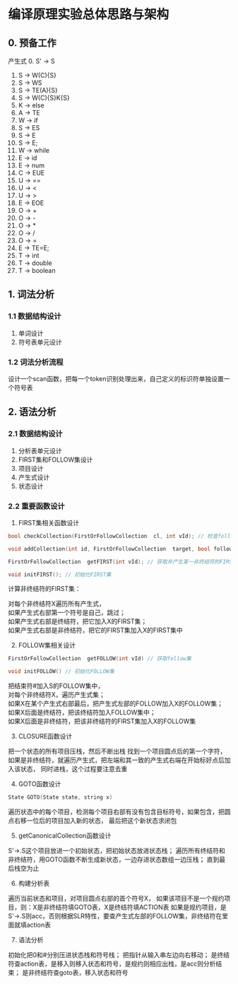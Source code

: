 # 编译原理实验总体思路与架构

## 0. 预备工作
产生式
0. S' -> S
1. S -> W(C){S}
2. S -> WS
3. S -> TE(A){S}
4. S -> W(C){S}K{S}
5. K -> else
6. A -> TE
7. W -> if
8. S -> ES
9. S -> E
10. S -> E;
11. W -> while
12. E -> id
13. E -> num
14. C -> EUE
15. U -> ==
16. U -> <
17. U -> >
18. E -> EOE
19. O -> +
20. O -> -
21. O -> *
22. O -> /
23. O -> =
24. E -> TE=E;
25. T -> int
26. T -> double
27. T -> boolean

## 1. 词法分析

### 1.1 数据结构设计
1. 单词设计
2. 符号表单元设计 

### 1.2 词法分析流程

设计一个scan函数，把每一个token识别处理出来，自己定义的标识符单独设置一个符号表

## 2. 语法分析

### 2.1 数据结构设计

1. 分析表单元设计
2. FIRST集和FOLLOW集设计
3. 项目设计
4. 产生式设计
5. 状态设计

### 2.2 重要函数设计

1. FIRST集相关函数设计
```c++
bool checkCollection(FirstOrFollowCollection  cl, int vId); // 检查follow或first集中是否有某个字符

void addCollection(int id, FirstOrFollowCollection  target, bool follow) // 将一个集合加到另一个中，参数follow是指是否加在follow集中

FirstOrFollowCollection  getFIRST(int vId); // 获取并产生某一非终结符的FIRST集

void initFIRST(); // 初始化FIRST集
```

计算非终结符的FIRST集：

对每个非终结符X遍历所有产生式，  
如果产生式右部第一个符号是自己，跳过；  
如果产生式右部是终结符，把它加入X的FIRST集；  
如果产生式右部是非终结符，把它的FIRST集加入X的FIRST集中  

2. FOLLOW集相关设计

```c++
FirstOrFollowCollection  getFOLLOW(int vId) // 获取follow集

void initFOLLOW() // 初始化FOLLOW集
```

把结束符#加入S的FOLLOW集中，   
对每个非终结符X，遍历产生式集；   
如果X在某个产生式右部最后，把产生式左部的FOLLOW加入X的FOLLOW集；  
如果X后面是终结符，把该终结符加入FOLLOW集中；  
如果X后面是非终结符，把该非终结符的FIRST集加入X的FOLLOW集


3. CLOSURE函数设计

把一个状态的所有项目压栈，然后不断出栈
找到一个项目圆点后的第一个字符，如果是非终结符，就遍历产生式，把左端和其一致的产生式右端在开始标好点后加入该状态，
同时进栈，这个过程要注意去重

4. GOTO函数设计
```c++
State GOTO(State state, string x)
```

遍历状态中的每个项目，检测每个项目右部有没有包含目标符号，如果包含，把圆点右移一位后的项目加入新的状态，
最后把这个新状态求闭包

5. getCanonicalCollection函数设计

S'->.S这个项目放进一个初始状态，把初始状态放进状态栈；
遍历所有终结符和非终结符，用GOTO函数不断生成新状态，一边存进状态数组一边压栈；
直到最后栈空为止

6. 构建分析表

遍历当前状态和项目，对项目圆点右部的首个符号X，
如果该项目不是一个规约项目，则：X是非终结符填GOTO表，X是终结符填ACTION表
如果是规约项目，是S'->.S则acc，否则根据SLR特性，要查产生式左部的FOLLOW集，非终结符在里面就填action表

7. 语法分析

初始化把0和#分别压进状态栈和符号栈；
把指针从输入串左边向右移动；
是终结符查action表，是移入则移入状态和符号，是规约则相应出栈，是acc则分析结束；
是非终结符查goto表，移入状态和符号
